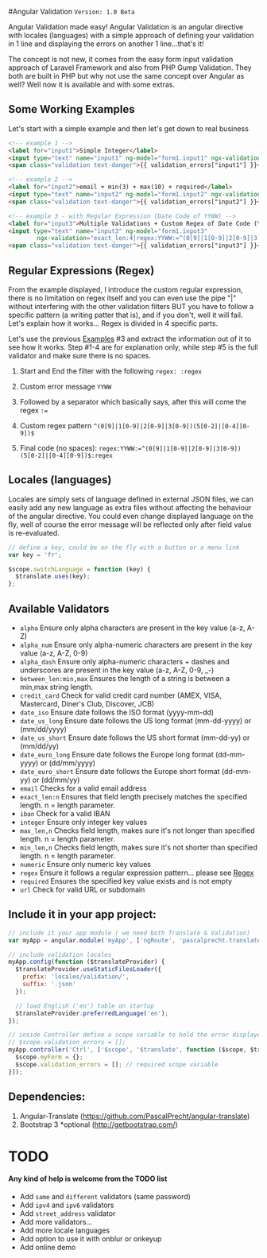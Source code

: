 #Angular Validation
`Version: 1.0 Beta` 

Angular Validation made easy! Angular Validation is an angular directive with locales (languages) with a simple approach of defining your validation in 1 line and displaying the errors on another 1 line...that's it! 

The concept is not new, it comes from the easy form input validation approach of Laravel Framework and also from PHP Gump Validation. They both are built in PHP but why not use the same concept over Angular as well? Well now it is available and with some extras.

##  Some Working Examples

Let's start with a simple example and then let's get down to real business
<a name="examples"></a>
```html
<!-- example 1 -->
<label for="input1">Simple Integer</label>
<input type="text" name="input1" ng-model="form1.input1" ngx-validation="integer|required" />
<span class="validation text-danger">{{ validation_errors["input1"] }}</span>

<!-- example 2 -->
<label for="input2">email + min(3) + max(10) + required</label>
<input type="text" name="input2" ng-model="form1.input2" ngx-validation="email|min_len:3|max_len:10|required" />
<span class="validation text-danger">{{ validation_errors["input2"] }}</span>

<!-- example 3 - with Regular Expression (Date Code of YYWW) -->
<label for="input3">Multiple Validations + Custom Regex of Date Code (YYWW)</label>
<input type="text" name="input3" ng-model="form1.input3" 
		ngx-validation="exact_len:4|regex:YYWW:=^(0[9]|1[0-9]|2[0-9]|3[0-9])(5[0-2]|[0-4][0-9])$:regex|required|integer" />
<span class="validation text-danger">{{ validation_errors["input3"] }}</span>
```
<a name="regex"></a>
Regular Expressions (Regex)
--------------------
From the example displayed, I introduce the custom regular expression, there is no limitation on regex itself and you can even use the pipe "|" without interfering with the other validation filters BUT you have to follow a specific pattern (a writing patter that is), and if you don't, well it will fail. Let's explain how it works... Regex is divided in 4 specific parts. 

Let's use the previous [Examples](#examples) #3 and extract the information out of it to see how it works. 
Step #1-4 are for explanation only, while step #5 is the full validator and make sure there is no spaces.

1. Start and End the filter with the following `regex: :regex`

2. Custom error message `YYWW`

3. Followed by a separator which basically says, after this will come the regex `:=`

4. Custom regex pattern `^(0[9]|1[0-9]|2[0-9]|3[0-9])(5[0-2]|[0-4][0-9])$`

5. Final code (no spaces): `regex:YYWW:=^(0[9]|1[0-9]|2[0-9]|3[0-9])(5[0-2]|[0-4][0-9])$:regex`


Locales (languages)
--------------------
Locales are simply sets of language defined in external JSON files, we can easily add any new language as extra files without affecting the behaviour of the angular directive. You could even change displayed language on the fly, well of course the error message will be reflected only after field value is re-evaluated.
```javascript
// define a key, could be on the fly with a button or a menu link
var key = 'fr'; 

$scope.switchLanguage = function (key) {
  $translate.uses(key);
};
```	  

Available Validators
--------------------
* `alpha` Ensure only alpha characters are present in the key value (a-z, A-Z)
* `alpha_num` Ensure only alpha-numeric characters are present in the key value (a-z, A-Z, 0-9)
* `alpha_dash` Ensure only alpha-numeric characters + dashes and underscores are present in the key value (a-z, A-Z, 0-9, _-)
* `between_len:min,max` Ensures the length of a string is between a min,max string length.
* `credit_card` Check for valid credit card number (AMEX, VISA, Mastercard, Diner's Club, Discover, JCB)
* `date_iso` Ensure date follows the ISO format (yyyy-mm-dd)
* `date_us_long` Ensure date follows the US long format (mm-dd-yyyy) or (mm/dd/yyyy)
* `date_us_short` Ensure date follows the US short format (mm-dd-yy) or (mm/dd/yy)
* `date_euro_long` Ensure date follows the Europe long format (dd-mm-yyyy) or (dd/mm/yyyy)
* `date_euro_short` Ensure date follows the Europe short format (dd-mm-yy) or (dd/mm/yy)
* `email` Checks for a valid email address
* `exact_len:n` Ensures that field length precisely matches the specified length. n = length parameter.
* `iban` Check for a valid IBAN
* `integer` Ensure only integer key values
* `max_len,n` Checks field length, makes sure it's not longer than specified length. n = length parameter.
* `min_len,n` Checks field length, makes sure it's not shorter than specified length. n = length parameter.
* `numeric` Ensure only numeric key values
* `regex` Ensure it follows a regular expression pattern... please see [Regex](#regex)
* `required` Ensures the specified key value exists and is not empty
* `url` Check for valid URL or subdomain

Include it in your app project:
--------------------
```javascript
// include it your app module ( we need both Translate & Validation)
var myApp = angular.module('myApp', ['ngRoute', 'pascalprecht.translate', 'ghiscoding.validation']);

// include validation locales
myApp.config(function ($translateProvider) {
  $translateProvider.useStaticFilesLoader({
    prefix: 'locales/validation/',
    suffix: '.json'
  });

  // load English ('en') table on startup
  $translateProvider.preferredLanguage('en');
});

// inside Controller define a scope variable to hold the error displayed so we can bind them to the form
// $scope.validation_errors = [];
myApp.controller('Ctrl', ['$scope', '$translate', function ($scope, $translate) {
  $scope.myForm = {};
  $scope.validation_errors = []; // required scope variable
}]);
```

Dependencies:
------------------

1. Angular-Translate (https://github.com/PascalPrecht/angular-translate)
2. Bootstrap 3 *optional (http://getbootstrap.com/)

# TODO 
#### Any kind of help is welcome from the TODO list

* Add `same` and `different` validators (same password)
* Add `ipv4` and `ipv6` validators
* Add `street_address` validator
* Add more validators...
* Add more locale languages
* Add option to use it with onblur or onkeyup 
* Add online demo
